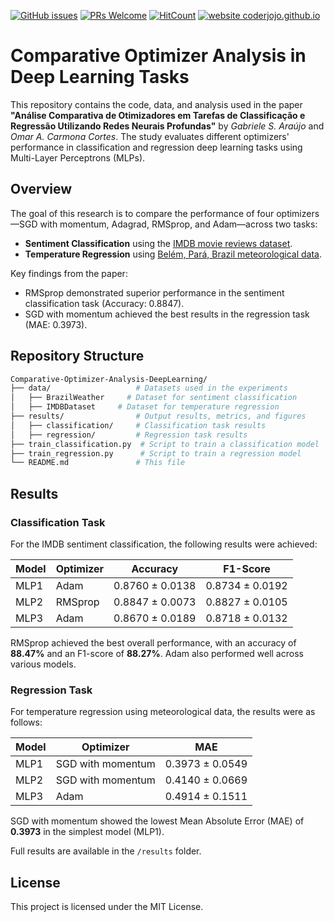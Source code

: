 [![GitHub issues](https://img.shields.io/github/issues/GabrieleAraujo/comparative-optimizer-deeplearning)](https://github.com/GabrieleAraujo/comparative-optimizer-deeplearning/issues) 
[![PRs Welcome](https://img.shields.io/badge/PRs-welcome-yellow.svg?style=flat-square)](https://github.com/GabrieleAraujo/comparative-optimizer-deeplearning/pulls) 
[![HitCount](https://views.whatilearened.today/views/github/GabrieleAraujo/comparative-optimizer-deeplearning.svg)](https://github.com/GabrieleAraujo/comparative-optimizer-deeplearning) 
[![website coderjojo.github.io](https://img.shields.io/website-up-down-yellow-red/http/coderjojo.github.io/creative-profile-readme.svg)](GabrieleAraujo)



# Comparative Optimizer Analysis in Deep Learning Tasks

This repository contains the code, data, and analysis used in the paper **"Análise Comparativa de Otimizadores em Tarefas de Classificação e Regressão Utilizando Redes Neurais Profundas"** by *Gabriele S. Araújo* and *Omar A. Carmona Cortes*. The study evaluates different optimizers' performance in classification and regression deep learning tasks using Multi-Layer Perceptrons (MLPs).

## Overview

The goal of this research is to compare the performance of four optimizers—SGD with momentum, Adagrad, RMSprop, and Adam—across two tasks:
- **Sentiment Classification** using the [IMDB movie reviews dataset](https://bit.ly/3BXLvZm).
- **Temperature Regression** using [Belém, Pará, Brazil meteorological data](https://bit.ly/48qC54D).

Key findings from the paper:
- RMSprop demonstrated superior performance in the sentiment classification task (Accuracy: 0.8847).
- SGD with momentum achieved the best results in the regression task (MAE: 0.3973).

## Repository Structure

```bash
Comparative-Optimizer-Analysis-DeepLearning/
├── data/                   # Datasets used in the experiments
│   ├── BrazilWeather     # Dataset for sentiment classification
│   ├── IMDBDataset     # Dataset for temperature regression
├── results/                # Output results, metrics, and figures
│   ├── classification/     # Classification task results
│   ├── regression/         # Regression task results
├── train_classification.py  # Script to train a classification model
├── train_regression.py      # Script to train a regression model
└── README.md               # This file
```

## Results

### Classification Task
For the IMDB sentiment classification, the following results were achieved:

| Model | Optimizer | Accuracy           | F1-Score           |
|-------|-----------|--------------------|--------------------|
| MLP1  | Adam      | 0.8760 ± 0.0138    | 0.8734 ± 0.0192    |
| MLP2  | RMSprop   | 0.8847 ± 0.0073    | 0.8827 ± 0.0105    |
| MLP3  | Adam      | 0.8670 ± 0.0189    | 0.8718 ± 0.0132    |

RMSprop achieved the best overall performance, with an accuracy of **88.47%** and an F1-score of **88.27%**. Adam also performed well across various models.

### Regression Task
For temperature regression using meteorological data, the results were as follows:

| Model | Optimizer          | MAE                |
|-------|--------------------|--------------------|
| MLP1  | SGD with momentum  | 0.3973 ± 0.0549    |
| MLP2  | SGD with momentum  | 0.4140 ± 0.0669    |
| MLP3  | Adam               | 0.4914 ± 0.1511    |

SGD with momentum showed the lowest Mean Absolute Error (MAE) of **0.3973** in the simplest model (MLP1).

Full results are available in the `/results` folder.

## License
This project is licensed under the MIT License.
